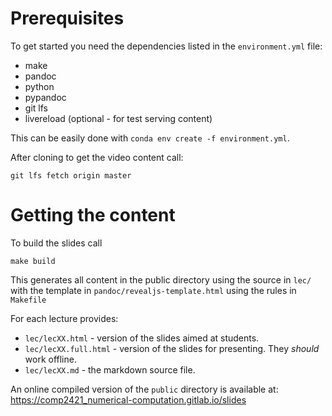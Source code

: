 # Prerequisites

To get started you need the dependencies listed in the `environment.yml` file:

- make
- pandoc
- python
- pypandoc
- git lfs
- livereload (optional - for test serving content)

This can be easily done with `conda env create -f environment.yml`.

After cloning to get the video content call:
```
git lfs fetch origin master
```

# Getting the content

To build the slides call
```
make build
```

This generates all content in the public directory using the source in `lec/` with the template in `pandoc/revealjs-template.html` using the rules in `Makefile`

For each lecture provides:

- `lec/lecXX.html` - version of the slides aimed at students.
- `lec/lecXX.full.html` - version of the slides for presenting. They *should* work offline.
- `lec/lecXX.md` - the markdown source file.

An online compiled version of the `public` directory is available at:
https://comp2421_numerical-computation.gitlab.io/slides
